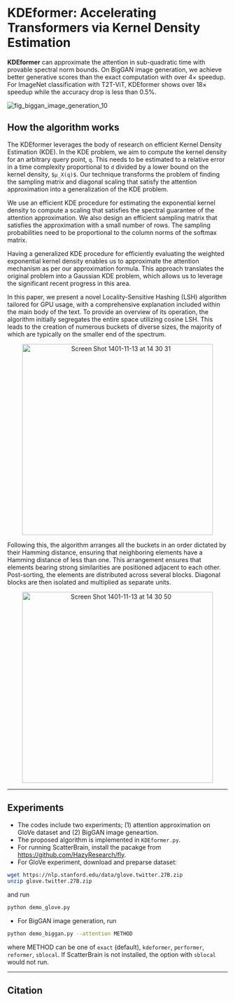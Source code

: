 # KDEformer: Accelerating Transformers via Kernel Density Estimation

**KDEformer** can approximate the attention in sub-quadratic time with provable spectral norm bounds. On BigGAN image generation, we achieve better generative scores than the exact computation with over $4\times$ speedup. For ImageNet classification with T2T-ViT, KDEformer shows over $18\times$ speedup while the accuracy drop is less than $0.5\%$.

![fig_biggan_image_generation_10](https://github.com/majid-daliri/kdeformer/assets/112280828/8835c59b-0473-4f41-a637-aeae396dc883)

## How the algorithm works 

The KDEformer leverages the body of research on efficient Kernel Density Estimation (KDE). In the KDE problem, we aim to compute the kernel density for an arbitrary query point, `q`. This needs to be estimated to a relative error in a time complexity proportional to `d` divided by a lower bound on the kernel density, `$µ_X(q)$`.
Our technique transforms the problem of finding the sampling matrix and diagonal scaling that satisfy the attention approximation into a generalization of the KDE problem.

We use an efficient KDE procedure for estimating the exponential kernel density to compute a scaling that satisfies the spectral guarantee of the attention approximation. We also design an efficient sampling matrix that satisfies the approximation with a small number of rows. The sampling probabilities need to be proportional to the column norms of the softmax matrix.

Having a generalized KDE procedure for efficiently evaluating the weighted exponential kernel density enables us to approximate the attention mechanism as per our approximation formula. This approach translates the original problem into a Gaussian KDE problem, which allows us to leverage the significant recent progress in this area.

In this paper, we present a novel Locality-Sensitive Hashing (LSH) algorithm tailored for GPU usage, with a comprehensive explanation included within the main body of the text. To provide an overview of its operation, the algorithm initially segregates the entire space utilizing cosine LSH. This leads to the creation of numerous buckets of diverse sizes, the majority of which are typically on the smaller end of the spectrum.

<p align="center">
<img width="436" alt="Screen Shot 1401-11-13 at 14 30 31" src="https://user-images.githubusercontent.com/112280828/216431091-3b69481b-14c3-4909-acec-26503ee142f0.png">
</p>

Following this, the algorithm arranges all the buckets in an order dictated by their Hamming distance, ensuring that neighboring elements have a Hamming distance of less than one. This arrangement ensures that elements bearing strong similarities are positioned adjacent to each other. Post-sorting, the elements are distributed across several blocks. Diagonal blocks are then isolated and multiplied as separate units.

<p align="center">
<img width="436" alt="Screen Shot 1401-11-13 at 14 30 50" src="https://user-images.githubusercontent.com/112280828/216432181-c6e52de9-59ce-4e7a-9e68-221a0a82b670.png">
</p>

-----
## Experiments

- The codes include two experiments; (1) attention approximation on GloVe dataset and (2) BigGAN image geneartion.
- The proposed algorithm is implemented in ``KDEformer.py``.
- For running ScatterBrain, install the pacakge from https://github.com/HazyResearch/fly.
- For GloVe experiment, download and preparse dataset:
```bash
wget https://nlp.stanford.edu/data/glove.twitter.27B.zip
unzip glove.twitter.27B.zip
```
and run 
```bash
python demo_glove.py
```
- For BigGAN image generation, run 
```bash
python demo_biggan.py --attention METHOD
```
where METHOD can be one of ``exact`` (default), ``kdeformer``, ``performer``, ``reformer``, ``sblocal``. If ScatterBrain is not installed, the option with ``sblocal`` would not run.

-----

## Citation
